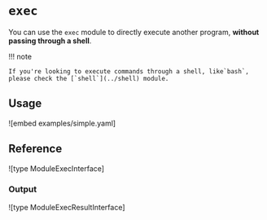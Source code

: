 # `exec`

You can use the `exec` module to directly execute another program, **without passing through a shell**.

!!! note

    If you're looking to execute commands through a shell, like`bash`, please check the [`shell`](../shell) module.

## Usage

![embed examples/simple.yaml]

## Reference

![type ModuleExecInterface]

### Output

![type ModuleExecResultInterface]
